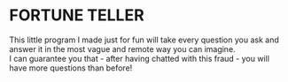 # FORTUNE TELLER

This little program I made just for fun will take every question you ask and answer it in the most vague and remote way you can imagine.<br>
I can guarantee you that - after having chatted with this fraud - you will have more questions than before!<br>